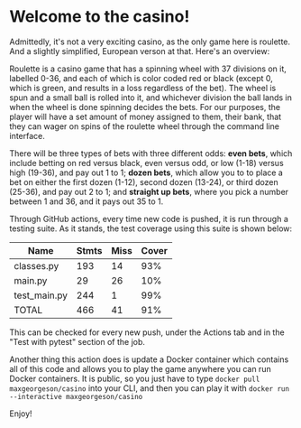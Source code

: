 # Welcome to the casino!

Admittedly, it's not a very exciting casino, as the only game here is roulette. And a slightly simplified, European verson at that. Here's an overview:

Roulette is a casino game that has a spinning wheel with 37 divisions on it, labelled 0-36, and each of which is color coded red or black (except 0, which is green, and results in a loss regardless of the bet). The wheel is spun and a small ball is rolled into it, and whichever division the ball lands in when the wheel is done spinning decides the bets.  For our purposes, the player will have a set amount of money assigned to them, their bank, that they can wager on spins of the roulette wheel through the command line interface. 

There will be three types of bets with three different odds: **even bets**, which include betting on red versus black, even versus odd, or low (1-18) versus high (19-36), and pay out 1 to 1; **dozen bets**, which allow you to to place a bet on either the first dozen (1-12), second dozen (13-24), or third dozen (25-36), and pay out 2 to 1; and **straight up bets**, where you pick a number between 1 and 36, and it pays out 35 to 1.

Through GitHub actions, every time new code is pushed, it is run through a testing suite. As it stands, the test coverage using this suite is shown below:


|Name           |Stmts   |Miss  |Cover|
|---------------|--------|------|-----|
|classes.py       |193     |14    |93%|
|main.py          |29      |26    |10%|
|test_main.py     |244     |1     |99%|
|TOTAL            |466     |41    |91%|

This can be checked for every new push, under the Actions tab and in the "Test with pytest" section of the job.

Another thing this action does is update a Docker container which contains all of this code and allows you to play the game anywhere you can run Docker containers. It is public, so you just have to type `docker pull maxgeorgeson/casino` into your CLI, and then you can play it with `docker run --interactive maxgeorgeson/casino`

Enjoy!
